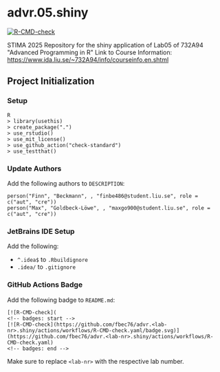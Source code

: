 # advr.05.shiny
<!-- badges: start -->
[![R-CMD-check](https://github.com/fbec76/advr.05.shiny/actions/workflows/R-CMD-check.yaml/badge.svg)](https://github.com/fbec76/advr.05.shiny/actions/workflows/R-CMD-check.yaml)
<!-- badges: end -->

STIMA 2025 Repository for the shiny application of Lab05 of 732A94 "Advanced Programming in R" Link to Course Information: https://www.ida.liu.se/~732A94/info/courseinfo.en.shtml

## Project Initialization

### Setup

```{r}
R 
> library(usethis)
> create_package(".")
> use_rstudio()
> use_mit_license()
> use_github_action("check-standard")
> use_testthat() 
```

### Update Authors

Add the following authors to `DESCRIPTION`:

```
person("Finn", "Beckmann", , "finbe486@student.liu.se", role = c("aut", "cre"))
person("Max", "Goldbeck-Löwe", , "maxgo900@student.liu.se", role = c("aut", "cre"))
```

### JetBrains IDE Setup

Add the following:

- `^.idea$` to `.Rbuildignore`
- `.idea/` to `.gitignore`

### GitHub Actions Badge

Add the following badge to `README.md`:

```
[![R-CMD-check](
<!-- badges: start -->
[![R-CMD-check](https://github.com/fbec76/advr.<lab-nr>.shiny/actions/workflows/R-CMD-check.yaml/badge.svg)](https://github.com/fbec76/advr.<lab-nr>.shiny/actions/workflows/R-CMD-check.yaml)
<!-- badges: end -->
```
Make sure to replace `<lab-nr>` with the respective lab number.
